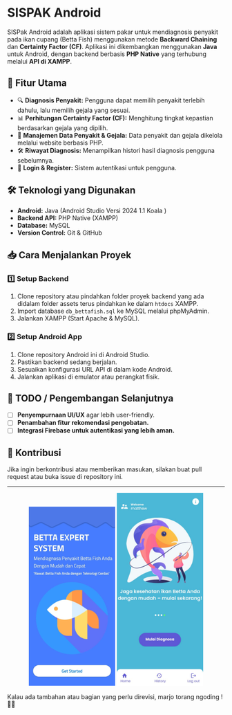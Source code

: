 # SISPAK Android

SISPak Android adalah aplikasi sistem pakar untuk mendiagnosis penyakit pada ikan cupang (Betta Fish) menggunakan metode **Backward Chaining** dan **Certainty Factor (CF)**. Aplikasi ini dikembangkan menggunakan **Java** untuk Android, dengan backend berbasis **PHP Native** yang terhubung melalui **API di XAMPP**.

## 📌 Fitur Utama
- 🔍 **Diagnosis Penyakit:** Pengguna dapat memilih penyakit terlebih dahulu, lalu memilih gejala yang sesuai.
- 📊 **Perhitungan Certainty Factor (CF):** Menghitung tingkat kepastian berdasarkan gejala yang dipilih.
- 📂 **Manajemen Data Penyakit & Gejala:** Data penyakit dan gejala dikelola melalui website berbasis PHP.
- 🛠 **Riwayat Diagnosis:** Menampilkan histori hasil diagnosis pengguna sebelumnya.
- 🔑 **Login & Register:** Sistem autentikasi untuk pengguna.

## 🛠 Teknologi yang Digunakan
- **Android:** Java (Android Studio Versi 2024 1.1 Koala )
- **Backend API:** PHP Native (XAMPP)
- **Database:** MySQL
- **Version Control:** Git & GitHub

## 📥 Cara Menjalankan Proyek
### 1️⃣ **Setup Backend**
1. Clone repository atau pindahkan folder proyek backend yang ada didalam folder assets terus pindahkan ke dalam `htdocs` XAMPP.
2. Import database `db_bettafish.sql` ke MySQL melalui phpMyAdmin.
3. Jalankan XAMPP (Start Apache & MySQL).

### 2️⃣ **Setup Android App**
1. Clone repository Android ini di Android Studio.
2. Pastikan backend sedang berjalan.
3. Sesuaikan konfigurasi URL API di dalam kode Android.
4. Jalankan aplikasi di emulator atau perangkat fisik.

## 📌 TODO / Pengembangan Selanjutnya
- [ ] **Penyempurnaan UI/UX** agar lebih user-friendly.
- [ ] **Penambahan fitur rekomendasi pengobatan.**
- [ ] **Integrasi Firebase untuk autentikasi yang lebih aman.**

## 🤝 Kontribusi
Jika ingin berkontribusi atau memberikan masukan, silakan buat pull request atau buka issue di repository ini.  

---
<p align="center">
  <img src="https://raw.githubusercontent.com/Metyu5/sispak-android/main/WhatsApp%20Image%202025-01-27%20at%2022.36.40_8fa60e11.jpg" width="200">
  <img src="https://github.com/Metyu5/sispak-android/blob/main/Beranda.jpg" width="200">
</p>


Kalau ada tambahan atau bagian yang perlu direvisi, marjo torang ngoding ! 🚀🔥

